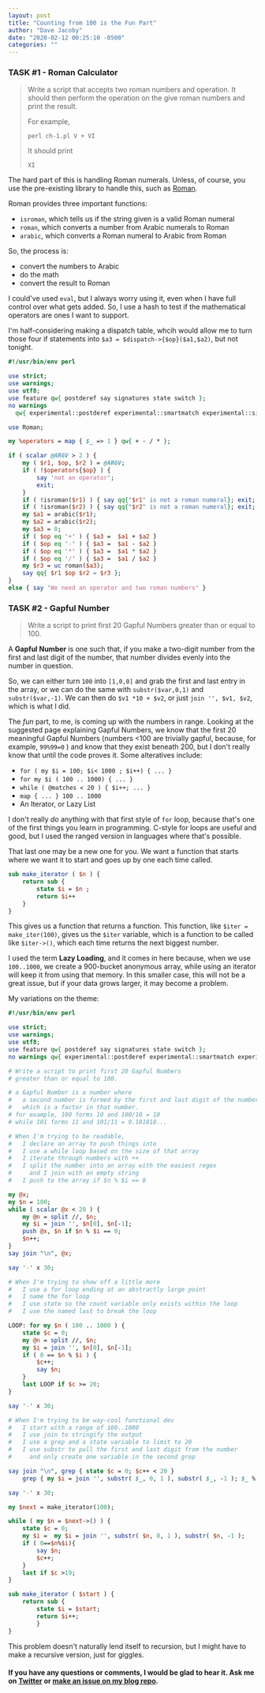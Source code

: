 ```yaml
---
layout: post
title: "Counting from 100 is the Fun Part"
author: "Dave Jacoby"
date: "2020-02-12 00:25:10 -0500"
categories: ""
---
```


### TASK #1 - Roman Calculator

> Write a script that accepts two roman numbers and operation. It should then perform the operation on the give roman numbers and print the result.
>
> For example,
>
> `perl ch-1.pl V + VI`
>
> It should print
>
> `XI`

The hard part of this is handling Roman numerals. Unless, of course, you use the pre-existing library to handle this, such as [Roman](https://metacpan.org/pod/Roman).

Roman provides three important functions:

- `isroman`, which tells us if the string given is a valid Roman numeral
- `roman`, which converts a number from Arabic numerals to Roman
- `arabic`, which converts a Roman numeral to Arabic from Roman

So, the process is:

- convert the numbers to Arabic
- do the math
- convert the result to Roman

I could've used `eval`, but I always worry using it, even when I have full control over what gets added. So, I use a hash to test if the mathematical operators are ones I want to support.

I'm half-considering making a dispatch table, whcih would allow me to turn those four if statements into `$a3 = $dispatch->{$op}($a1,$a2)`, but not tonight.

```perl
#!/usr/bin/env perl

use strict;
use warnings;
use utf8;
use feature qw{ postderef say signatures state switch };
no warnings
  qw{ experimental::postderef experimental::smartmatch experimental::signatures };

use Roman;

my %operators = map { $_ => 1 } qw{ + - / * };

if ( scalar @ARGV > 2 ) {
    my ( $r1, $op, $r2 ) = @ARGV;
    if ( !$operators{$op} ) {
        say 'not an operator';
        exit;
    }
    if ( !isroman($r1) ) { say qq{"$r1" is not a roman numeral}; exit; }
    if ( !isroman($r2) ) { say qq{"$r2" is not a roman numeral}; exit; }
    my $a1 = arabic($r1);
    my $a2 = arabic($r2);
    my $a3 = 0;
    if ( $op eq '+' ) { $a3 =  $a1 + $a2 }
    if ( $op eq '-' ) { $a3 =  $a1 - $a2 }
    if ( $op eq '*' ) { $a3 =  $a1 * $a2 }
    if ( $op eq '/' ) { $a3 =  $a1 / $a2 }
    my $r3 = uc roman($a3);
    say qq{ $r1 $op $r2 = $r3 };
}
else { say 'We need an operator and two roman numbers' }
```

### TASK #2 - Gapful Number

> Write a script to print first 20 Gapful Numbers greater than or equal to 100.

A **Gapful Number** is one such that, if you make a two-digit number from the first and last digit of the number, that number divides evenly into the number in question.

So, we can either turn `100` into `[1,0,0]` and grab the first and last entry in the array, or we can do the same with `substr($var,0,1)` and `substr($var,-1)`. We can then do `$v1 *10 + $v2`, or just `join '', $v1, $v2`, which is what I did.

The _fun_ part, to me, is coming up with the numbers in range. Looking at the suggested page explaining Gapful Numbers, we know that the first 20 meaningful Gapful Numbers (numbers <100 are trivially gapful, because, for example, `99%99=0` ) and know that they exist beneath 200, but I don't really know that until the code proves it. Some alteratives include:

- `for ( my $i = 100; $i< 1000 ; $i++) { ... }`
- `for my $i ( 100 .. 1000) { ... }`
- `while ( @matches < 20 ) { $i++; ... }`
- `map { ... } 100 .. 1000`
- An Iterator, or Lazy List

I don't really _do_ anything with that first style of `for` loop, because that's one of the first things you learn in programming. C-style for loops are useful and good, but I used the ranged version in languages where that's possible.

That last one may be a new one for you. We want a function that starts where we want it to start and goes up by one each time called.

```perl
sub make_iterator ( $n ) {
    return sub {
        state $i = $n ;
        return $i++
    }
}
```

This gives us a function that returns a function. This function, like `$iter = make_iter(100)`, gives us the `$iter` variable, which is a function to be called like `$iter->()`, which each time returns the next biggest number.

I used the term **Lazy Loading**, and it comes in here because, when we use `100..1000`, we create a 900-bucket anonymous array, while using an iterator will keep it from using that memory. In this smaller case, this will not be a great issue, but if your data grows larger, it may become a problem.

My variations on the theme:

```perl
#!/usr/bin/env perl

use strict;
use warnings;
use utf8;
use feature qw{ postderef say signatures state switch };
no warnings qw{ experimental::postderef experimental::smartmatch experimental::signatures };

# Write a script to print first 20 Gapful Numbers
# greater than or equal to 100.

# a Gapful Number is a number where
#   a second number is formed by the first and last digit of the number
#   which is a factor in that number.
# for example, 100 forms 10 and 100/10 = 10
# while 101 forms 11 and 101/11 = 9.181818...

# When I'm trying to be readable,
#   I declare an array to push things into
#   I use a while loop based on the size of that array
#   I iterate through numbers with ++
#   I split the number into an array with the easiest regex
#     and I join with an empty string
#   I push to the array if $n % $i == 0

my @x;
my $n = 100;
while ( scalar @x < 20 ) {
    my @n = split //, $n;
    my $i = join '', $n[0], $n[-1];
    push @x, $n if $n % $i == 0;
    $n++;
}
say join "\n", @x;

say '-' x 30;

# When I'm trying to show off a little more
#   I use a for loop ending at an abstractly large point
#   I name the for loop
#   I use state so the count variable only exists within the loop
#   I use the named last to break the loop

LOOP: for my $n ( 100 .. 1000 ) {
    state $c = 0;
    my @n = split //, $n;
    my $i = join '', $n[0], $n[-1];
    if ( 0 == $n % $i ) {
        $c++;
        say $n;
    }
    last LOOP if $c >= 20;
}

say '-' x 30;

# When I'm trying to be way-cool functional dev
#   I start with a range of 100..1000
#   I use join to stringify the output
#   I use a grep and a state variable to limit to 20
#   I use substr to pull the first and last digit from the number
#     and only create one variable in the second grep

say join "\n", grep { state $c = 0; $c++ < 20 }
    grep { my $i = join '', substr( $_, 0, 1 ), substr( $_, -1 ); $_ % $i == 0 }100 .. 1000;

say '-' x 30;

my $next = make_iterator(100);

while ( my $n = $next->() ) {
    state $c = 0;
    my $i =  my $i = join '', substr( $n, 0, 1 ), substr( $n, -1 );
    if ( 0==$n%$i){
        say $n;
        $c++;
    }
    last if $c >19;
}

sub make_iterator ( $start ) {
    return sub {
        state $i = $start;
        return $i++;
        }
}
```

This problem doesn't naturally lend itself to recursion, but I might have to make a recursive version, just for giggles.

#### If you have any questions or comments, I would be glad to hear it. Ask me on [Twitter](https://twitter.com/jacobydave) or [make an issue on my blog repo](https://github.com/jacoby/jacoby.github.io).
